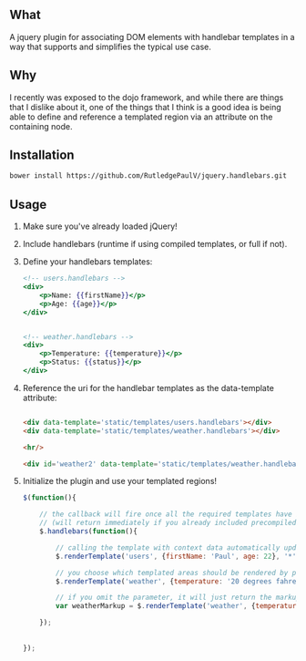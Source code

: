 ## What
A jquery plugin for associating DOM elements with handlebar
templates in a way that supports and simplifies the typical use case.

## Why
I recently was exposed to the dojo framework, and while there
are things that I dislike about it, one of the things that
I think is a good idea is being able to define and reference a templated
region via an attribute on the containing node.

## Installation
```bash
bower install https://github.com/RutledgePaulV/jquery.handlebars.git
```

## Usage

1. Make sure you've already loaded jQuery!
2. Include handlebars (runtime if using compiled templates, or full if not).
3. Define your handlebars templates:
    ```handlebars
    <!-- users.handlebars -->
    <div>
        <p>Name: {{firstName}}</p>
        <p>Age: {{age}}</p>
    </div>
    
    
    <!-- weather.handlebars -->
    <div>
        <p>Temperature: {{temperature}}</p>
        <p>Status: {{status}}</p>
    </div>
    ```

4. Reference the uri for the handlebar templates as the data-template attribute:
    ```html
    
    <div data-template='static/templates/users.handlebars'></div>
    <div data-template='static/templates/weather.handlebars'></div>
    
    <hr/>
    
    <div id='weather2' data-template='static/templates/weather.handlebars'></div>
    
    ```

5. Initialize the plugin and use your templated regions!
    ```JavaScript
    $(function(){
    
        // the callback will fire once all the required templates have been downloaded / compiled
        // (will return immediately if you already included precompiled templates on the page)
        $.handlebars(function(){

            // calling the template with context data automatically updates the associated divs that match the selector
            $.renderTemplate('users', {firstName: 'Paul', age: 22}, '*');

            // you choose which templated areas should be rendered by passing a css-selector as the third param
            $.renderTemplate('weather', {temperature: '20 degrees fahrenheit', status: 'sunny'}, '#weather2');

            // if you omit the parameter, it will just return the markup
            var weatherMarkup = $.renderTemplate('weather', {temperature: '20 degrees celsius', status: 'overcast'});

        });
        
        
    });
    ```
